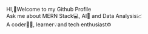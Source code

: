 HI,👋Welcome to my Github Profile
<br />
Ask me about MERN Stack💻, AI🤖 and Data Analysis📈 
<br />
A coder👨‍💻, learner💡and tech enthusiast⚙️

